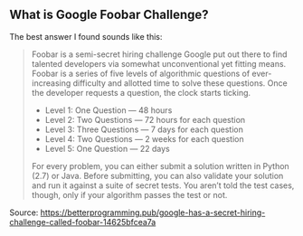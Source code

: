 ## What is Google Foobar Challenge?
The best answer I found sounds like this:

> Foobar is a semi-secret hiring challenge Google put out there to find talented developers via somewhat unconventional yet fitting means. Foobar is a series of five levels of algorithmic questions of ever-increasing difficulty and allotted time to solve these questions. Once the developer requests a question, the clock starts ticking.
> 
> * Level 1: One Question — 48 hours
> * Level 2: Two Questions — 72 hours for each question
> * Level 3: Three Questions — 7 days for each question
> * Level 4: Two Questions — 2 weeks for each question
> * Level 5: One Question — 22 days
>
> For every problem, you can either submit a solution written in Python (2.7) or Java. Before submitting, you can also validate your solution and run it against a suite of secret tests. You aren’t told the test cases, though, only if your algorithm passes the test or not.
 
Source: https://betterprogramming.pub/google-has-a-secret-hiring-challenge-called-foobar-14625bfcea7a